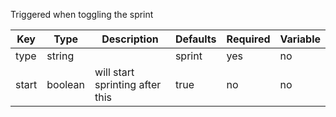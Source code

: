 Triggered when toggling the sprint

| Key | Type | Description | Defaults | Required | Variable |
|-|-|-|-|-|-|
| type | string | | sprint | yes | no |
| start | boolean | will start sprinting after this | true | no | no |